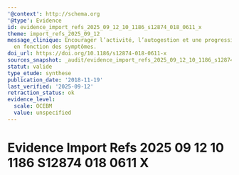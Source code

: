 ```yaml
---
'@context': http://schema.org
'@type': Evidence
id: evidence_import_refs_2025_09_12_10_1186_s12874_018_0611_x
theme: import_refs_2025_09_12
message_clinique: Encourager l’activité, l’autogestion et une progression graduée
  en fonction des symptômes.
doi_url: https://doi.org/10.1186/s12874-018-0611-x
sources_snapshot: _audit/evidence_import_refs_2025_09_12_10_1186_s12874_018_0611_x.json
statut: valide
type_etude: synthese
publication_date: '2018-11-19'
last_verified: '2025-09-12'
retraction_status: ok
evidence_level:
  scale: OCEBM
  value: unspecified
---
```

# Evidence Import Refs 2025 09 12 10 1186 S12874 018 0611 X

